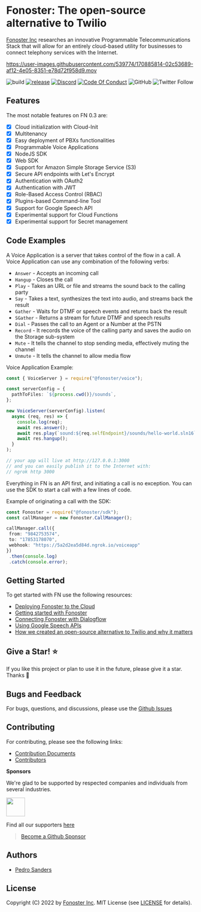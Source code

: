 
# Fonoster: The open-source alternative to Twilio

[Fonoster Inc](https://fonoster.com) researches an innovative Programmable Telecommunications Stack that will allow for an entirely cloud-based utility for businesses to connect telephony services with the Internet.

https://user-images.githubusercontent.com/539774/170885814-02c53689-af12-4e05-8351-e78d72f958d9.mov

![build](https://github.com/fonoster/fonoster/workflows/unit%20tests/badge.svg) [![release](https://github.com/fonoster/fonoster/actions/workflows/release.yml/badge.svg)](https://github.com/fonoster/fonoster/actions/workflows/release.yml) [![Discord](https://img.shields.io/discord/1016419835455996076?color=5865F2&label=Discord&logo=discord&logoColor=white)](https://discord.gg/mpWSRUhG7e) <a href="https://github.com/fonoster/fonoster/blob/main/CODE_OF_CONDUCT.md"><img src="https://img.shields.io/badge/Code%20of%20Conduct-v1.0-ff69b4.svg?color=%2347b96d" alt="Code Of Conduct"></a> ![GitHub](https://img.shields.io/github/license/fonoster/fonoster?color=%2347b96d) ![Twitter Follow](https://img.shields.io/twitter/follow/fonoster?style=social)

## Features

The most notable features on FN 0.3 are:

- [x] Cloud initialization with Cloud-Init
- [x] Multitenancy
- [x] Easy deployment of PBXs functionalities
- [x] Programmable Voice Applications
- [x] NodeJS SDK
- [x] Web SDK
- [x] Support for Amazon Simple Storage Service (S3)
- [x] Secure API endpoints with Let's Encrypt
- [x] Authentication with OAuth2
- [X] Authentication with JWT 
- [x] Role-Based Access Control (RBAC)
- [x] Plugins-based Command-line Tool
- [x] Support for Google Speech API
- [x] Experimental support for Cloud Functions
- [x] Experimental support for Secret management

## Code Examples

A Voice Application is a server that takes control of the flow in a call. A Voice Application can use any combination of the following verbs:

- `Answer` - Accepts an incoming call
- `Hangup` - Closes the call
- `Play` - Takes an URL or file and streams the sound back to the calling party
- `Say` - Takes a text, synthesizes the text into audio, and streams back the result
- `Gather` - Waits for DTMF or speech events and returns back the result
- `SGather` - Returns a stream for future DTMF and speech results
- `Dial` - Passes the call to an Agent or a Number at the PSTN
- `Record` - It records the voice of the calling party and saves the audio on the Storage sub-system
- `Mute` - It tells the channel to stop sending media, effectively muting the channel
- `Unmute` - It tells the channel to allow media flow

Voice Application Example:

```typescript
const { VoiceServer } = require("@fonoster/voice");

const serverConfig = {
  pathToFiles: `${process.cwd()}/sounds`,
};

new VoiceServer(serverConfig).listen(
  async (req, res) => {
    console.log(req);
    await res.answer();
    await res.play(`sound:${req.selfEndpoint}/sounds/hello-world.sln16`);
    await res.hangup();
  }
);

// your app will live at http://127.0.0.1:3000 
// and you can easily publish it to the Internet with:
// ngrok http 3000
```

Everything in FN is an API first, and initiating a call is no exception. You can use the SDK to start a call with a few lines of code.

Example of originating a call with the SDK:

```typescript
const Fonoster = require("@fonoster/sdk");
const callManager = new Fonoster.CallManager();

callManager.call({
 from: "9842753574",
 to: "17853178070",
 webhook: "https://5a2d2ea5d84d.ngrok.io/voiceapp"
})
 .then(console.log)
 .catch(console.error);
```

## Getting Started

To get started with FN use the following resources:

- [Deploying Fonoster to the Cloud](./docs/operator/deploy-your-server.md)
- [Getting started with Fonoster](https://learn.fonoster.com/)
- [Connecting Fonoster with Dialogflow](https://learn.fonoster.com/docs/tutorials/connecting_with_dialogflow)
- [Using Google Speech APIs](https://learn.fonoster.com/docs/tutorials/using_google_speech)
- [How we created an open-source alternative to Twilio and why it matters](https://github.com/fonoster/blog/blob/main/2021/001/post.md)

## Give a Star! ⭐

If you like this project or plan to use it in the future, please give it a star. Thanks 🙏

## Bugs and Feedback

For bugs, questions, and discussions, please use the [Github Issues](https://github.com/fonoster/fonoster/issues)

## Contributing

For contributing, please see the following links:

 - [Contribution Documents](https://github.com/fonoster/fonoster/blob/main/CONTRIBUTING.md)
 - [Contributors](https://github.com/fonoster/fonoster/contributors)

**Sponsors**

We're glad to be supported by respected companies and individuals from several industries.

<a href="https://github.com/sponsors/fonoster"><img src="https://www.camanio.com/en/wp-content/uploads/sites/11/2018/09/camanio-carerund-cclogga-transparent.png" height="50"/></a>

Find all our supporters [here](https://github.com/sponsors/fonoster)

> [Become a Github Sponsor](https://github.com/sponsors/fonoster)

## Authors
 - [Pedro Sanders](https://github.com/psanders)

## License
Copyright (C) 2022 by [Fonoster Inc](https://fonoster.com). MIT License (see [LICENSE](https://github.com/fonoster/fonoster/blob/main/LICENSE) for details).

